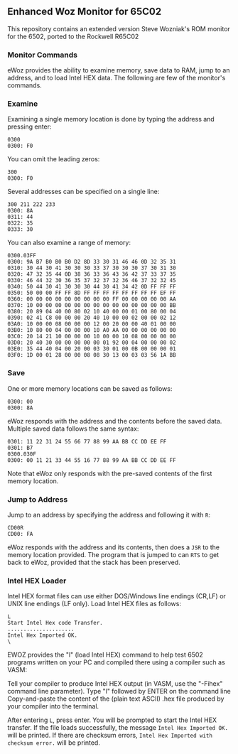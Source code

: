 Enhanced Woz Monitor for 65C02
---------------------------------------------

This repository contains an extended version Steve Wozniak's ROM monitor for the 6502, ported to the Rockwell R65C02

### Monitor Commands

eWoz provides the ability to examine memory, save data to RAM, jump to an address, and to load Intel HEX data. The following are few of the monitor's commands. 

### Examine

Examining a single memory location is done by typing the address and pressing enter:

```
0300
0300: F0
```

You can omit the leading zeros:

```
300
0300: F0
```

Several addresses can be specified on a single line:

```
300 211 222 233
0300: 8A
0311: 44
0322: 35
0333: 30
```

You can also examine a range of memory:

```
0300.03FF
0300: 9A B7 B0 B0 B0 D2 8D 33 30 31 46 46 0D 32 35 31
0310: 30 44 30 41 30 30 30 33 37 30 30 30 37 30 31 30
0320: 47 32 35 44 0D 38 36 33 36 43 36 42 37 33 37 35
0330: 46 44 32 30 36 35 37 32 37 32 36 46 37 32 32 45
0340: 50 44 30 41 30 30 30 44 30 41 34 42 0D FF FF FF
0350: 50 00 00 FF FF 8D FF FF FF FF FF FF FF FF EF FF
0360: 00 00 00 00 00 00 00 00 00 FF 00 00 00 00 00 AA
0370: 10 00 00 00 00 00 00 00 00 00 00 00 00 00 00 BB
0380: 20 89 04 40 00 80 02 10 40 00 00 01 00 80 00 04
0390: 02 41 C8 00 00 00 20 40 10 00 00 02 00 00 02 12
03A0: 10 00 00 08 00 00 00 12 00 20 00 00 40 01 00 00
03B0: 10 80 00 04 00 00 00 10 A0 AA 00 00 00 00 00 00
03C0: 20 14 21 10 00 00 00 10 00 00 10 08 00 00 00 00
03D0: 20 40 30 00 00 00 00 00 01 92 00 04 00 00 00 02
03E0: 35 44 40 04 00 20 00 03 30 01 00 0B 00 00 00 01
03F0: 1D 00 01 28 00 00 08 08 30 13 00 03 03 56 1A BB
```

### Save

One or more memory locations can be saved as follows:

```
0300: 00
0300: 8A
```

eWoz responds with the address and the contents before the saved data. Multiple saved data follows the same syntax:

```
0301: 11 22 31 24 55 66 77 88 99 AA BB CC DD EE FF
0301: B7
0300.030F
0300: 00 11 21 33 44 55 16 77 88 99 AA BB CC DD EE FF
```

Note that eWoz only responds with the pre-saved contents of the first memory location.


### Jump to Address

Jump to an address by specifying the address and following it with `R`:

```
CD00R
CD00: FA
```

eWoz responds with the address and its contents, then does a `JSR` to the memory location provided. The program that is jumped to can `RTS` to get back to eWoz, provided that the stack has been preserved.

### Intel HEX Loader

Intel HEX format files can use either DOS/Windows line endings (CR,LF) or UNIX line endings (LF only). Load Intel HEX files as follows:

```
L
Start Intel Hex code Transfer.
.....................
Intel Hex Imported OK.
\

```

EWOZ provides the "l" (load Intel HEX) command to help test 6502 programs written on your PC and compiled there using a compiler such as VASM:

Tell your compiler to produce Intel HEX output (in VASM, use the "-Fihex" command line parameter).
Type "l" followed by ENTER on the command line
Copy-and-paste the content of the (plain text ASCII) .hex file produced by your compiler into the terminal.

After entering `L`, press enter. You will be prompted to start the Intel HEX transfer. If the file loads successfully, the message `Intel Hex Imported OK.` will be printed. If there are checksum errors, `Intel Hex Imported with checksum error.` will be printed.


